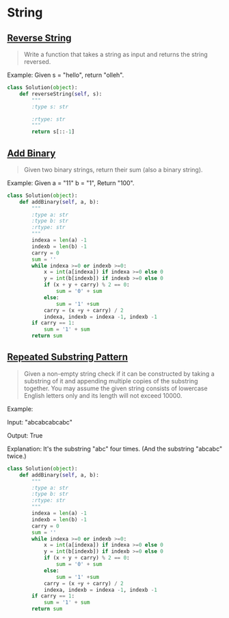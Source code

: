 # String
## [Reverse String](https://leetcode.com/problems/reverse-string/)
>Write a function that takes a string as input and returns the string reversed.

Example:
Given s = "hello", return "olleh".
```python
class Solution(object):
    def reverseString(self, s):
        """
        :type s: str

        :rtype: str
        """
        return s[::-1]
```
## [Add Binary](https://leetcode.com/problems/add-binary/)
>Given two binary strings, return their sum (also a binary string).

Example: Given
a = "11"
b = "1",
Return "100".

```python
class Solution(object):
    def addBinary(self, a, b):
        """
        :type a: str
        :type b: str
        :rtype: str
        """
        indexa = len(a) -1
        indexb = len(b) -1
        carry = 0
        sum = ''
        while indexa >=0 or indexb >=0:
            x = int(a[indexa]) if indexa >=0 else 0
            y = int(b[indexb]) if indexb >=0 else 0
            if (x + y + carry) % 2 == 0:
                sum = '0' + sum
            else:
                sum = '1' +sum
            carry = (x +y + carry) / 2
            indexa, indexb = indexa -1, indexb -1
        if carry == 1:
            sum = '1' + sum
        return sum
```

## [Repeated Substring Pattern](https://leetcode.com/problems/repeated-substring-pattern/)
>Given a non-empty string check if it can be constructed by taking a substring of it and appending multiple copies of the substring together. You may assume the given string consists of lowercase English letters only and its length will not exceed 10000.

Example: 

Input: "abcabcabcabc"

Output: True

Explanation: It's the substring "abc" four times. (And the substring "abcabc" twice.)


```python
class Solution(object):
    def addBinary(self, a, b):
        """
        :type a: str
        :type b: str
        :rtype: str
        """
        indexa = len(a) -1
        indexb = len(b) -1
        carry = 0
        sum = ''
        while indexa >=0 or indexb >=0:
            x = int(a[indexa]) if indexa >=0 else 0
            y = int(b[indexb]) if indexb >=0 else 0
            if (x + y + carry) % 2 == 0:
                sum = '0' + sum
            else:
                sum = '1' +sum
            carry = (x +y + carry) / 2
            indexa, indexb = indexa -1, indexb -1
        if carry == 1:
            sum = '1' + sum
        return sum
```


